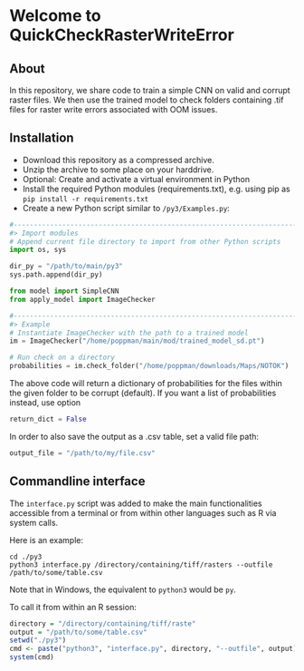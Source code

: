 # Welcome to QuickCheckRasterWriteError
## About
In this repository, we share code to train a simple CNN on valid and corrupt raster files. We then use the trained model to check folders containing .tif files for raster write errors associated with OOM issues.
## Installation
- Download this repository as a compressed archive.
- Unzip the archive to some place on your harddrive.
- Optional: Create and activate a virtual environment in Python
- Install the required Python modules (requirements.txt), e.g. using pip as
`pip install -r requirements.txt`
- Create a new Python script similar to `/py3/Examples.py`:
```python
#-----------------------------------------------------------------------------|
#> Import modules
# Append current file directory to import from other Python scripts
import os, sys

dir_py = "/path/to/main/py3"
sys.path.append(dir_py)

from model import SimpleCNN
from apply_model import ImageChecker

#-----------------------------------------------------------------------------|
#> Example
# Instantiate ImageChecker with the path to a trained model
im = ImageChecker("/home/poppman/main/mod/trained_model_sd.pt")

# Run check on a directory
probabilities = im.check_folder("/home/poppman/downloads/Maps/NOTOK")
```
The above code will return a dictionary of probabilities for the files within the given folder to be corrupt (default).
If you want a list of probabilities instead, use option
```python
return_dict = False
```
In order to also save the output as a .csv table, set a valid file path:
```python
output_file = "/path/to/my/file.csv"
```
## Commandline interface
The `interface.py` script was added to make the main functionalities accessible from a terminal or from within other languages such as R via system calls.

Here is an example:
```console
cd ./py3
python3 interface.py /directory/containing/tiff/rasters --outfile /path/to/some/table.csv
```
Note that in Windows, the equivalent to `python3` would be `py`.

To call it from within an R session:
```R
directory = "/directory/containing/tiff/raste"
output = "/path/to/some/table.csv"
setwd("./py3")
cmd <- paste("python3", "interface.py", directory, "--outfile", output)
system(cmd)
```
